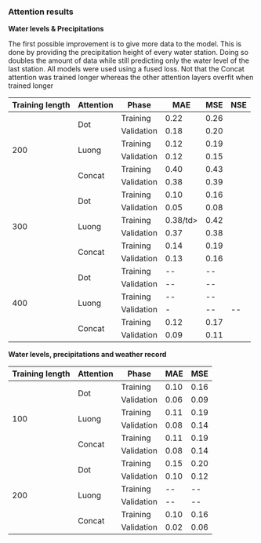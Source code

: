 ### Attention results
**Water levels & Precipitations**

The first possible improvement is to give more data to the model. This is done by providing the precipitation height of every water station.
Doing so doubles the amount of data while still predicting only the water level of the last station. All models were used using a fused loss. Not that the Concat attention was trained longer whereas the other attention layers overfit when trained longer
<table>
  <thead>
    <tr>
      <th>Training length</th>
      <th>Attention</th>
      <th>Phase</th>
      <th>MAE</th>
      <th>MSE</th>
      <th>NSE</th>
    </tr>
  </thead>
  <tbody>
    <tr>
      <td rowspan="6">200</td>
      <td rowspan="2">Dot</td>
      <td> Training</td>
      <td>0.22</td>
      <td>0.26</td>
    </tr>
    <tr>
      <td> Validation</td>
      <td>0.18</td>
      <td>0.20</td>
    </tr>
    <tr>
      <td rowspan="2">Luong</td>
      <td> Training</td>
      <td>0.12</td>
      <td>0.19</td>
    </tr>
    <tr>
      <td> Validation</td>
      <td>0.12</td>
      <td>0.15</td>
    </tr>
    <tr>
      <td rowspan="2">Concat</td>
      <td> Training</td>
      <td>0.40</td>
      <td>0.43</td>
    </tr>
    <tr>
      <td> Validation</td>
      <td>0.38</td>
      <td>0.39</td>
    </tr>
    <tr>
      <td rowspan="6">300</td>
      <td rowspan="2">Dot</td>
      <td> Training</td>
      <td>0.10</td>
      <td>0.16</td>
    </tr>
    <tr>
      <td> Validation</td>
      <td>0.05</td>
      <td>0.08</td>
    </tr>
    <tr>
      <td rowspan="2">Luong</td>
      <td> Training</td>
      <td>0.38/td>
      <td>0.42</td>
    </tr>
    <tr>
      <td> Validation</td>
      <td>0.37</td>
      <td>0.38</td>
    </tr>
    <tr>
      <td rowspan="2">Concat</td>
      <td> Training</td>
      <td>0.14</td>
      <td>0.19</td>
    </tr>
    <tr>
      <td> Validation</td>
      <td>0.13</td>
      <td>0.16</td>
    </tr>
    <tr>
      <td rowspan="6">400</td>
      <td rowspan="2">Dot</td>
      <td> Training</td>
      <td>--</td>
      <td>--</td>
    </tr>
    <tr>
      <td> Validation</td>
      <td>--</td>
      <td>--</td>
    </tr>
    <tr>
      <td rowspan="2">Luong</td>
      <td> Training</td>
      <td>--</td>
      <td>--</td>
    </tr>
    <tr>
      <td> Validation</td>
      <td>-</td>
      <td>--</td>
      <td>--</td>
    </tr>
    <tr>
      <td rowspan="2">Concat</td>
      <td> Training</td>
      <td>0.12</td>
      <td>0.17</td>
    </tr>
    <tr>
      <td> Validation</td>
      <td>0.09</td>
      <td>0.11</td>
    </tr>
  </tbody>
</table>




 **Water levels, precipitations and weather record**
<table>
  <thead>
    <tr>
      <th>Training length</th>
      <th>Attention</th>
      <th>Phase</th>
      <th>MAE</th>
      <th>MSE</th>
    </tr>
  </thead>
  <tbody>
    <tr>
      <td rowspan="6">100</td>
      <td rowspan="2">Dot</td>
      <td> Training</td>
      <td>0.10</td>
      <td>0.16</td>
    </tr>
    <tr>
      <td> Validation</td>
      <td>0.06</td>
      <td>0.09</td>
    </tr>
    <tr>
      <td rowspan="2">Luong</td>
      <td> Training</td>
      <td>0.11</td>
      <td>0.19</td>
    </tr>
    <tr>
      <td> Validation</td>
      <td>0.08</td>
      <td>0.14</td>
    </tr>
    <tr>
      <td rowspan="2">Concat</td>
      <td> Training</td>
      <td>0.11</td>
      <td>0.19</td>
    </tr>
    <tr>
      <td> Validation</td>
      <td>0.08</td>
      <td>0.14</td>
    </tr>
    <tr>
      <td rowspan="6">200</td>
      <td rowspan="2">Dot</td>
      <td> Training</td>
      <td>0.15</td>
      <td>0.20</td>
    </tr>
    <tr>
      <td> Validation</td>
      <td>0.10</td>
      <td>0.12</td>
    </tr>
    <tr>
      <td rowspan="2">Luong</td>
      <td> Training</td>
      <td>--</td>
      <td>--</td>
    </tr>
    <tr>
      <td> Validation</td>
      <td>--</td>
      <td>--</td>
    </tr>
    <tr>
      <td rowspan="2">Concat</td>
      <td> Training</td>
      <td>0.10</td>
      <td>0.16</td>
    </tr>
    <tr>
      <td> Validation</td>
      <td>0.02</td>
      <td>0.06</td>
    </tr>
  </tbody>
</table>
